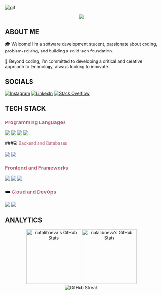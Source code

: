 ![gif](https://github.com/user-attachments/assets/10ad3ecf-e298-46cd-ab9c-f613be590f88)

<p align="center">
     <img src="https://readme-typing-svg.herokuapp.com?font=&center=true&width=380&height=45&lines=Nice+to+meet+you!" />


## ABOUT ME &nbsp;<img src="https://komarev.com/ghpvc/?username=nataliboeva&color=371D51&style=flat-square&label=Profile%20views&labelColor=FFFFFF" alt="" align="center"/></h2>🎓  Welcome! I’m a software development student, passionate about coding, problem-solving, and building a solid tech foundation.<br><br>🎯  Beyond coding, I’m committed to developing a critical and creative approach to technology, always looking to innovate.

## SOCIALS
[![Instagram](https://img.shields.io/badge/Instagram-%23E4405F.svg?logo=Instagram&logoColor=white)](https://instagram.com/nataliboevaa) [![LinkedIn](https://img.shields.io/badge/LinkedIn-%230077B5.svg?logo=linkedin&logoColor=white)](https://linkedin.com/in/natali-boeva-8b0a762b8) [![Stack Overflow](https://img.shields.io/badge/-Stackoverflow-FE7A16?logo=stack-overflow&logoColor=white)](https://stackoverflow.com/users/28110766) 

## TECH STACK

### <span style="color:#b56576;;">Programming Languages</span>
<p>
  <img src="https://img.shields.io/badge/C%23-9b5de5?logo=csharp&logoColor=white&style=flat&labelColor=9b5de5&color=E6D5FA" />
  <img src="https://img.shields.io/badge/Java-d16ba5?logo=openjdk&logoColor=white&style=flat&labelColor=d16ba5&color=F3C6E7" />
  <img src="https://img.shields.io/badge/C++-b56576?logo=c%2B%2B&logoColor=white&style=flat&labelColor=b56576&color=F0C8CF" />
  <img src="https://img.shields.io/badge/JavaScript-ff6f91?logo=javascript&logoColor=white&style=flat&labelColor=ff6f91&color=FFD9E1" />
</p>

###💻 <span style="color:#b56576;;">Backend and Databases</span>
<p>
  <img src="https://img.shields.io/badge/.NET-9b5de5?logo=dotnet&logoColor=white&style=flat&labelColor=9b5de5&color=E6D5FA" />
  <img src="https://img.shields.io/badge/Microsoft%20SQL%20Server-d16ba5?logo=microsoftsqlserver&logoColor=white&style=flat&labelColor=d16ba5&color=F3C6E7" />
</p>

### <span style="color:#b56576;">Frontend and Frameworks</span>
<p>
  <img src="https://img.shields.io/badge/HTML5-ff6f91?logo=html5&logoColor=white&style=flat&labelColor=ff6f91&color=FFD9E1" />
  <img src="https://img.shields.io/badge/CSS3-fc6c85?logo=css3&logoColor=white&style=flat&labelColor=fc6c85&color=FFD9E1" />
  <img src="https://img.shields.io/badge/Bootstrap-d16ba5?logo=bootstrap&logoColor=white&style=flat&labelColor=d16ba5&color=F3C6E7" />
</p>

### ☁️ <span style="color:#b56576;">Cloud and DevOps</span>
<p>
  <img src="https://img.shields.io/badge/GitHub%20Actions-b56576?logo=githubactions&logoColor=white&style=flat&labelColor=b56576&color=F0C8CF" />
  <img src="https://img.shields.io/badge/Jenkins-ff6f91?logo=jenkins&logoColor=white&style=flat&labelColor=ff6f91&color=FFD9E1" />
</p>


## ANALYTICS
<div align="center">
<img  alt="nataliboeva's GitHub Stats" height="180em" src="https://awesome-github-stats.azurewebsites.net/user-stats/nataliboeva?cardType=level&theme=jolly&showIcons=false&preferLogin=false&Background=371D51&Border=371D51"/>  
<img height="180em" src="https://github-readme-stats.vercel.app/api/top-langs/?username=nataliboeva&theme=jolly&show_icons=true&hide_border=true&layout=compact&hide_title=falsee&bg_color=371d51" alt="nataliboeva's GitHub Stats" />
</div>
<div align="center">
<img src="https://github-readme-streak-stats.herokuapp.com?user=nataliboeva&theme=jolly&hide_border=true&border_radius=12&short_numbers=true&card_width=180&card_height=180&background=371D51&fire=FF64DA&ring=FF64DA&currStreakNum=FF64DA&currStreakLabel=FF64DA&hide_total_contributions=true&hide_longest_streak=true" alt="GitHub Streak"/>
</div>


